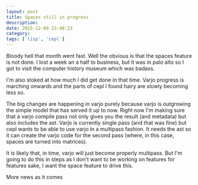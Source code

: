 ```yaml
---
layout: post
title: Spaces still in progress
description:
date: 2015-12-09 23:48:23
category:
tags: ['lisp', 'cepl']
---
```


Bloody hell that month went fast. Well the obvious is that the spaces feature is not done. I lost a week an a half to business, but it was in palo alto so I got to visit the computer history museum which was badass.

I'm also stoked at how much I did get done in that time. Varjo progress is marching onwards and the parts of cepl I found hairy are slowly becoming less so.

The big changes are happening in varjo purely because varjo is outgrowing the simple model that has served it up to now. Right now I'm making sure that a varjo compile pass not only gives you the result (and metadata) but also includes the ast. Varjo is currently single pass (and that was fine) but cepl wants to be able to use varjo in a multipass fashion. It needs the ast so it can create the varjo code for the second pass (where, in this case, spaces are turned into matrices).

It is likely that, in time, varjo will just become properly multipass. But I'm going to do this in steps as I don't want to be working on features for features sake, I want the space feature to drive this.

More news as it comes
